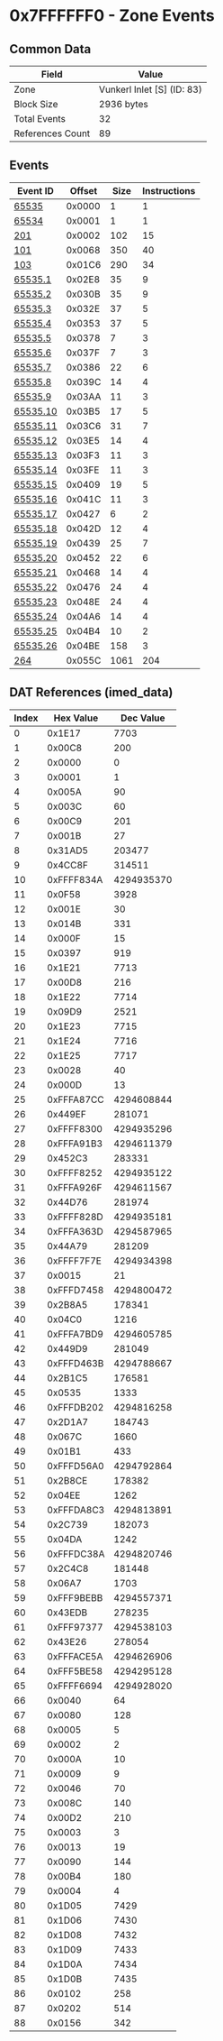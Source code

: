 # 0x7FFFFFF0 - Zone Events

## Common Data

| Field            | Value                      |
|------------------|----------------------------|
| Zone             | Vunkerl Inlet [S] (ID: 83) |
| Block Size       | 2936 bytes                 |
| Total Events     | 32                         |
| References Count | 89                         |

## Events

| Event ID                  | Offset   |   Size |   Instructions |
|---------------------------|----------|--------|----------------|
| [65535](./65535.md)       | 0x0000   |      1 |              1 |
| [65534](./65534.md)       | 0x0001   |      1 |              1 |
| [201](./201.md)           | 0x0002   |    102 |             15 |
| [101](./101.md)           | 0x0068   |    350 |             40 |
| [103](./103.md)           | 0x01C6   |    290 |             34 |
| [65535.1](./65535.1.md)   | 0x02E8   |     35 |              9 |
| [65535.2](./65535.2.md)   | 0x030B   |     35 |              9 |
| [65535.3](./65535.3.md)   | 0x032E   |     37 |              5 |
| [65535.4](./65535.4.md)   | 0x0353   |     37 |              5 |
| [65535.5](./65535.5.md)   | 0x0378   |      7 |              3 |
| [65535.6](./65535.6.md)   | 0x037F   |      7 |              3 |
| [65535.7](./65535.7.md)   | 0x0386   |     22 |              6 |
| [65535.8](./65535.8.md)   | 0x039C   |     14 |              4 |
| [65535.9](./65535.9.md)   | 0x03AA   |     11 |              3 |
| [65535.10](./65535.10.md) | 0x03B5   |     17 |              5 |
| [65535.11](./65535.11.md) | 0x03C6   |     31 |              7 |
| [65535.12](./65535.12.md) | 0x03E5   |     14 |              4 |
| [65535.13](./65535.13.md) | 0x03F3   |     11 |              3 |
| [65535.14](./65535.14.md) | 0x03FE   |     11 |              3 |
| [65535.15](./65535.15.md) | 0x0409   |     19 |              5 |
| [65535.16](./65535.16.md) | 0x041C   |     11 |              3 |
| [65535.17](./65535.17.md) | 0x0427   |      6 |              2 |
| [65535.18](./65535.18.md) | 0x042D   |     12 |              4 |
| [65535.19](./65535.19.md) | 0x0439   |     25 |              7 |
| [65535.20](./65535.20.md) | 0x0452   |     22 |              6 |
| [65535.21](./65535.21.md) | 0x0468   |     14 |              4 |
| [65535.22](./65535.22.md) | 0x0476   |     24 |              4 |
| [65535.23](./65535.23.md) | 0x048E   |     24 |              4 |
| [65535.24](./65535.24.md) | 0x04A6   |     14 |              4 |
| [65535.25](./65535.25.md) | 0x04B4   |     10 |              2 |
| [65535.26](./65535.26.md) | 0x04BE   |    158 |              3 |
| [264](./264.md)           | 0x055C   |   1061 |            204 |

## DAT References (imed_data)

|   Index | Hex Value   |   Dec Value |
|---------|-------------|-------------|
|       0 | 0x1E17      |        7703 |
|       1 | 0x00C8      |         200 |
|       2 | 0x0000      |           0 |
|       3 | 0x0001      |           1 |
|       4 | 0x005A      |          90 |
|       5 | 0x003C      |          60 |
|       6 | 0x00C9      |         201 |
|       7 | 0x001B      |          27 |
|       8 | 0x31AD5     |      203477 |
|       9 | 0x4CC8F     |      314511 |
|      10 | 0xFFFF834A  |  4294935370 |
|      11 | 0x0F58      |        3928 |
|      12 | 0x001E      |          30 |
|      13 | 0x014B      |         331 |
|      14 | 0x000F      |          15 |
|      15 | 0x0397      |         919 |
|      16 | 0x1E21      |        7713 |
|      17 | 0x00D8      |         216 |
|      18 | 0x1E22      |        7714 |
|      19 | 0x09D9      |        2521 |
|      20 | 0x1E23      |        7715 |
|      21 | 0x1E24      |        7716 |
|      22 | 0x1E25      |        7717 |
|      23 | 0x0028      |          40 |
|      24 | 0x000D      |          13 |
|      25 | 0xFFFA87CC  |  4294608844 |
|      26 | 0x449EF     |      281071 |
|      27 | 0xFFFF8300  |  4294935296 |
|      28 | 0xFFFA91B3  |  4294611379 |
|      29 | 0x452C3     |      283331 |
|      30 | 0xFFFF8252  |  4294935122 |
|      31 | 0xFFFA926F  |  4294611567 |
|      32 | 0x44D76     |      281974 |
|      33 | 0xFFFF828D  |  4294935181 |
|      34 | 0xFFFA363D  |  4294587965 |
|      35 | 0x44A79     |      281209 |
|      36 | 0xFFFF7F7E  |  4294934398 |
|      37 | 0x0015      |          21 |
|      38 | 0xFFFD7458  |  4294800472 |
|      39 | 0x2B8A5     |      178341 |
|      40 | 0x04C0      |        1216 |
|      41 | 0xFFFA7BD9  |  4294605785 |
|      42 | 0x449D9     |      281049 |
|      43 | 0xFFFD463B  |  4294788667 |
|      44 | 0x2B1C5     |      176581 |
|      45 | 0x0535      |        1333 |
|      46 | 0xFFFDB202  |  4294816258 |
|      47 | 0x2D1A7     |      184743 |
|      48 | 0x067C      |        1660 |
|      49 | 0x01B1      |         433 |
|      50 | 0xFFFD56A0  |  4294792864 |
|      51 | 0x2B8CE     |      178382 |
|      52 | 0x04EE      |        1262 |
|      53 | 0xFFFDA8C3  |  4294813891 |
|      54 | 0x2C739     |      182073 |
|      55 | 0x04DA      |        1242 |
|      56 | 0xFFFDC38A  |  4294820746 |
|      57 | 0x2C4C8     |      181448 |
|      58 | 0x06A7      |        1703 |
|      59 | 0xFFF9BEBB  |  4294557371 |
|      60 | 0x43EDB     |      278235 |
|      61 | 0xFFF97377  |  4294538103 |
|      62 | 0x43E26     |      278054 |
|      63 | 0xFFFACE5A  |  4294626906 |
|      64 | 0xFFF5BE58  |  4294295128 |
|      65 | 0xFFFF6694  |  4294928020 |
|      66 | 0x0040      |          64 |
|      67 | 0x0080      |         128 |
|      68 | 0x0005      |           5 |
|      69 | 0x0002      |           2 |
|      70 | 0x000A      |          10 |
|      71 | 0x0009      |           9 |
|      72 | 0x0046      |          70 |
|      73 | 0x008C      |         140 |
|      74 | 0x00D2      |         210 |
|      75 | 0x0003      |           3 |
|      76 | 0x0013      |          19 |
|      77 | 0x0090      |         144 |
|      78 | 0x00B4      |         180 |
|      79 | 0x0004      |           4 |
|      80 | 0x1D05      |        7429 |
|      81 | 0x1D06      |        7430 |
|      82 | 0x1D08      |        7432 |
|      83 | 0x1D09      |        7433 |
|      84 | 0x1D0A      |        7434 |
|      85 | 0x1D0B      |        7435 |
|      86 | 0x0102      |         258 |
|      87 | 0x0202      |         514 |
|      88 | 0x0156      |         342 |
